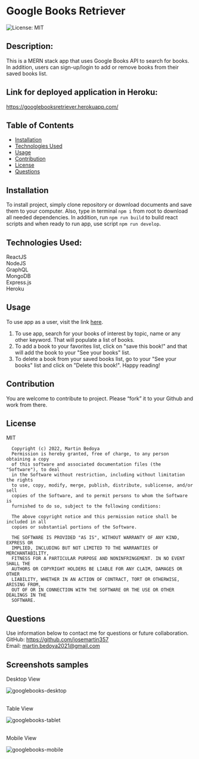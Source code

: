 # Google Books Retriever
![License: MIT](https://img.shields.io/apm/l/vim-mode?style=for-the-badge)

## Description:
This is a MERN stack app that uses Google Books API to search for books. In addition, users can sign-up/login to add or remove books from their saved books list.

## Link for deployed application in Heroku:

https://googlebooksretriever.herokuapp.com/

## Table of Contents
* [Installation](#installation)
* [Technologies Used](#builtwith)
* [Usage](#usage)
* [Contribution](#contribution)
* [License](#license)
* [Questions](#questions)

## Installation
To install project, simply clone repository or download documents and save them to your computer. Also, type in terminal `npm i` from root to download all needed dependencies. In addition, run `npm run build` to build react scripts and when ready to run app, use script `npm run develop`.

## Technologies Used:
ReactJS
<br/>
NodeJS
<br/>
GraphQL
<br/>
MongoDB
<br/>
Express.js
<br/>
Heroku

## Usage
To use app as a user, visit the link [here](https://googlebooksretriever.herokuapp.com/). 
<br/>
1. To use app, search for your books of interest by topic, name or any other keyword. That will populate a list of books.
2. To add a book to your favorites list, click on "save this book!" and that will add the book to your "See your books" list.
3. To delete a book from your saved books list, go to your "See your books" list and click on "Delete this book!". Happy reading!

## Contribution
You are welcome to contribute to project. Please “fork” it to your Github and work from there.
 
## License
MIT

      Copyright (c) 2022, Martin Bedoya
      Permission is hereby granted, free of charge, to any person obtaining a copy
      of this software and associated documentation files (the "Software"), to deal
      in the Software without restriction, including without limitation the rights
      to use, copy, modify, merge, publish, distribute, sublicense, and/or sell
      copies of the Software, and to permit persons to whom the Software is
      furnished to do so, subject to the following conditions:
      
      The above copyright notice and this permission notice shall be included in all
      copies or substantial portions of the Software.
      
      THE SOFTWARE IS PROVIDED "AS IS", WITHOUT WARRANTY OF ANY KIND, EXPRESS OR
      IMPLIED, INCLUDING BUT NOT LIMITED TO THE WARRANTIES OF MERCHANTABILITY,
      FITNESS FOR A PARTICULAR PURPOSE AND NONINFRINGEMENT. IN NO EVENT SHALL THE
      AUTHORS OR COPYRIGHT HOLDERS BE LIABLE FOR ANY CLAIM, DAMAGES OR OTHER
      LIABILITY, WHETHER IN AN ACTION OF CONTRACT, TORT OR OTHERWISE, ARISING FROM,
      OUT OF OR IN CONNECTION WITH THE SOFTWARE OR THE USE OR OTHER DEALINGS IN THE
      SOFTWARE.
      
## Questions
Use information below to contact me for questions or future collaboration.
<br/>
GitHub: https://github.com/josemartin357
<br/>
Email: martin.bedoya2021@gmail.com


## Screenshots samples
Desktop View


![googlebooks-desktop](https://user-images.githubusercontent.com/83382332/149650922-9862a0b3-1f39-4773-bfec-762110147247.jpg)

<br/>
Table View


![googlebooks-tablet](https://user-images.githubusercontent.com/83382332/149650925-005fa315-ebc7-418b-990f-e36daf85908a.jpg)

<br/>
Mobile View


![googlebooks-mobile](https://user-images.githubusercontent.com/83382332/149650926-1f66fd27-b394-4b27-a375-cb8409b2d6a5.jpg)
